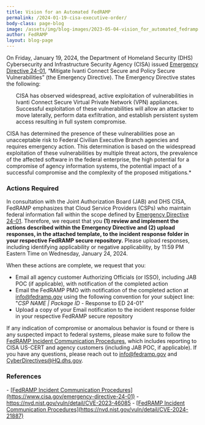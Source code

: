 ```yaml
---
title: Vision for an Automated FedRAMP
permalink: /2024-01-19-cisa-executive-order/
body-class: page-blog
image: /assets/img/blog-images/2023-05-04-vision_for_automated_fedramp.png
author: FedRAMP
layout: blog-page
---
```

On Friday, January 19, 2024, the Department of Homeland Security (DHS) Cybersecurity and Infrastructure Security Agency (CISA) issued <a href="https://www.cisa.gov/emergency-directive-xx-xx" target="_blank" rel="noopener noreferrer">Emergency Directive 24-01</a>, “Mitigate Ivanti Connect Secure and Policy Secure Vulnerabilities” (the Emergency Directive). The Emergency Directive states the following: 

<p style="margin-left: 25px;">CISA has observed widespread, active exploitation of vulnerabilities in Ivanti Connect Secure Virtual Private Network (VPN) appliances. Successful exploitation of these vulnerabilities will allow an attacker to move laterally, perform data exfiltration, and establish persistent system access resulting in full system compromise.  

  CISA has determined the presence of these vulnerabilities pose an unacceptable risk to Federal Civilian Executive Branch agencies and requires emergency action. This determination is based on the widespread exploitation of these vulnerabilities by multiple threat actors, the prevalence of the affected software in the federal enterprise, the high potential for a compromise of agency information systems, the potential impact of a successful compromise and the complexity of the proposed mitigations.*</p>

<h3>Actions Required</h3>
In consultation with the Joint Authorization Board (JAB) and DHS CISA, FedRAMP emphasizes that Cloud Service Providers (CSPs) who maintain federal information fall within the scope defined by <a href="https://www.cisa.gov/emergency-directive-xx-xx" target="_blank" rel="noopener noreferrer">Emergency Directive 24-01</a>. Therefore, we request that you <b>(1) review and implement the actions described within the Emergency Directive and (2) upload responses, in the attached template, to the incident response folder in your respective FedRAMP secure repository.</b> Please upload responses, including identifying applicability or negative applicability, by 11:59 PM Eastern Time on Wednesday, January 24, 2024.

When these actions are complete, we request that you:
- Email all agency customer Authorizing Officials (or ISSO), including JAB POC (if applicable), with notification of the completed action
- Email the FedRAMP PMO with notification of the completed action at info@fedramp.gov using the following convention for your subject line: "<em>CSP NAME | Package ID</em> - Response to ED 24-01"
- Upload a copy of your Email notification to the incident response folder in your respective FedRAMP secure repository

If any indication of compromise or anomalous behavior is found or there is any suspected impact to federal systems, please make sure to follow the <a href="https://www.fedramp.gov/assets/resources/documents/CSP_Incident_Communications_Procedures.pdf" target="_blank" rel="noopener noreferrer">FedRAMP Incident Communication Procedures</a>, which includes reporting to CISA US-CERT and agency customers (including JAB POC, if applicable).
If you have any questions, please reach out to <a href="mailto:info@fedramp.gov" target="_blank" rel="noopener noreferrer">info@fedramp.gov</a> and <a href="mailto:CyberDirectives@HQ.dhs.gov" target="_blank" rel="noopener noreferrer">CyberDirectives@HQ.dhs.gov</a>.

<h3>References</h3>  
- <a href="https://www.cisa.gov/emergency-directive-24-01" target="_blank" rel="noopener noreferrer">[FedRAMP Incident Communication Procedures](https://www.cisa.gov/emergency-directive-24-01)</a>
- <a href="https://nvd.nist.gov/vuln/detail/CVE-2023-46085" target="_blank" rel="noopener noreferrer">https://nvd.nist.gov/vuln/detail/CVE-2023-46085</a>
- <a href="[https://www.fedramp.gov/assets/resources/documents/CSP_Incident_Communications_Procedures.pdf](https://nvd.nist.gov/vuln/detail/CVE-2024-21887)" target="_blank" rel="noopener noreferrer">[FedRAMP Incident Communication Procedures](https://nvd.nist.gov/vuln/detail/CVE-2024-21887)</a>
